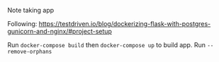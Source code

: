 Note taking app

Following:
https://testdriven.io/blog/dockerizing-flask-with-postgres-gunicorn-and-nginx/#project-setup

Run `docker-compose build` then `docker-compose up` to build app.
Run `--remove-orphans`